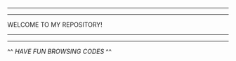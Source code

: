 ----------------------------------------
 
----------------------------------------
  
WELCOME TO MY REPOSITORY! 
  
----------------------------------------

----------------------------------------
^^ _HAVE FUN BROWSING CODES_  ^^
 
